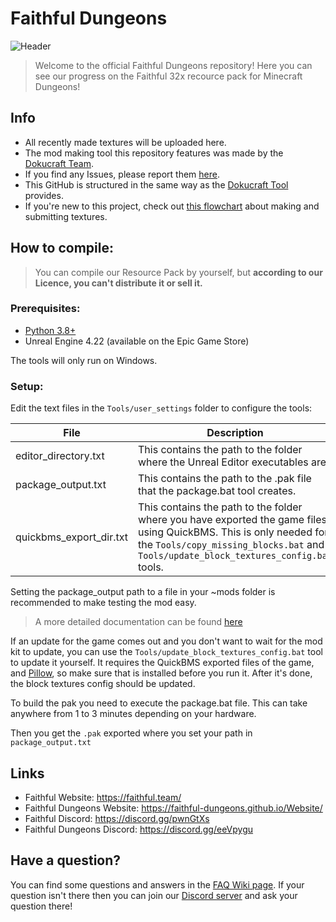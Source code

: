 # Faithful Dungeons
![Header](https://raw.githubusercontent.com/Faithful-Dungeons/Website/master/image/banner/banner.png)
> Welcome to the official Faithful Dungeons repository! Here you can see our progress on the Faithful 32x recource pack for Minecraft Dungeons!

## Info
- All recently made textures will be uploaded here.
- The mod making tool this repository features was made by the [Dokucraft Team](https://github.com/Dokucraft).
- If you find any Issues, please report them [here](https://github.com/Faithful-Dungeons/Resource-Pack/issues). 
- This GitHub is structured in the same way as the [Dokucraft Tool](https://github.com/Dokucraft/Dungeons-Mod-Kit) provides.
- If you're new to this project, check out [this flowchart](https://media.discordapp.net/attachments/716484045118373979/735067976918630430/texture_flowchart.png) about making and submitting textures.


## How to compile:
> You can compile our Resource Pack by yourself, but **according to our Licence, you can't distribute it or sell it.**

### Prerequisites:
- [Python 3.8+](https://www.microsoft.com/en-us/p/python-38/9mssztt1n39l?activetab=pivot:overviewtab)
- Unreal Engine 4.22 (available on the Epic Game Store)

The tools will only run on Windows.

### Setup:
Edit the text files in the `Tools/user_settings` folder to configure the tools:

| File | Description |
| -------- | -------- |
| editor_directory.txt     | This contains the path to the folder where the Unreal Editor executables are.     |
| package_output.txt     | This contains the path to the .pak file that the package.bat tool creates.     |
| quickbms_export_dir.txt     | This contains the path to the folder where you have exported the game files using QuickBMS. This is only needed for the `Tools/copy_missing_blocks.bat` and `Tools/update_block_textures_config.bat` tools.     |

Setting the package_output path to a file in your ~mods folder is recommended to make testing the mod easy.

> A more detailed documentation can be found [here](https://github.com/Dokucraft/Dungeons-Mod-Kit)

If an update for the game comes out and you don't want to wait for the mod kit to update, you can use the `Tools/update_block_textures_config.bat` tool to update it yourself. It requires the QuickBMS exported files of the game, and [Pillow](https://pypi.org/project/Pillow/), so make sure that is installed before you run it. After it's done, the block textures config should be updated.

To build the pak you need to execute the package.bat file. This can take anywhere from 1 to 3 minutes depending on your hardware.

Then you get the `.pak` exported where you set your path in `package_output.txt`

## Links
- Faithful Website: https://faithful.team/
- Faithful Dungeons Website: https://faithful-dungeons.github.io/Website/
- Faithful Discord: https://discord.gg/pwnGtXs
- Faithful Dungeons Discord: https://discord.gg/eeVpygu

## Have a question?
You can find some questions and answers in the [FAQ Wiki page](https://github.com/Faithful-Dungeons/Resource-Pack/wiki/FAQ). If your question isn't there then you can join our [Discord server](https://discord.gg/eeVpygu) and ask your question there!
